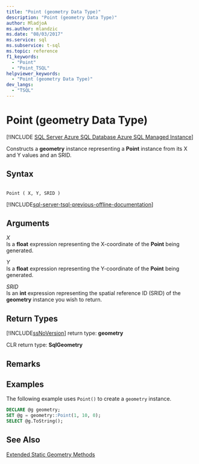 ```yaml
---
title: "Point (geometry Data Type)"
description: "Point (geometry Data Type)"
author: MladjoA
ms.author: mlandzic
ms.date: "08/03/2017"
ms.service: sql
ms.subservice: t-sql
ms.topic: reference
f1_keywords:
  - "Point"
  - "Point_TSQL"
helpviewer_keywords:
  - "Point (geometry Data Type)"
dev_langs:
  - "TSQL"
---
```

# Point (geometry Data Type)
[!INCLUDE [SQL Server Azure SQL Database Azure SQL Managed Instance](../../includes/applies-to-version/sql-asdb-asdbmi.md)]

Constructs a **geometry** instance representing a **Point** instance from its X and Y values and an SRID.
  
## Syntax  
  
```  
  
Point ( X, Y, SRID )  
```  
  
[!INCLUDE[sql-server-tsql-previous-offline-documentation](../../includes/sql-server-tsql-previous-offline-documentation.md)]

## Arguments
 *X*  
 Is a **float** expression representing the X-coordinate of the **Point** being generated.  
  
 *Y*  
 Is a **float** expression representing the Y-coordinate of the **Point** being generated.  
  
 *SRID*  
 Is an **int** expression representing the spatial reference ID (SRID) of the **geometry** instance you wish to return.  
  
## Return Types  
 [!INCLUDE[ssNoVersion](../../includes/ssnoversion-md.md)] return type: **geometry**  
  
 CLR return type: **SqlGeometry**  
  
## Remarks  
  
## Examples  
 The following example uses `Point()` to create a `geometry` instance.  
  
```sql
DECLARE @g geometry;   
SET @g = geometry::Point(1, 10, 0);  
SELECT @g.ToString();  
```  
  
## See Also  
 [Extended Static Geometry Methods](../../t-sql/spatial-geometry/extended-static-geometry-methods.md)  
  
  

